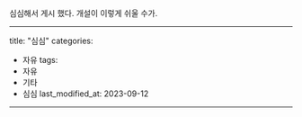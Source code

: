 심심해서 게시 했다.
개설이 이렇게 쉬울 수가.

---
title: "심심"
categories:
  - 자유
tags:
  - 자유
  - 기타
  - 심심
last_modified_at: 2023-09-12
---
